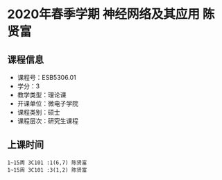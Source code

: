 # 2020年春季学期 神经网络及其应用 陈贤富






## 课程信息

- 课程号：ESB5306.01
- 学分：3
- 教学类型：理论课
- 开课单位：微电子学院
- 课程类别：硕士
- 课程层次：研究生课程

## 上课时间

```
1~15周 3C101 :1(6,7) 陈贤富
1~15周 3C101 :3(1,2) 陈贤富
```

